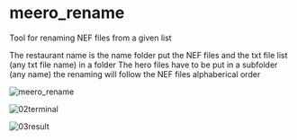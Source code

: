 # meero_rename
Tool for renaming NEF files from a given list

The restaurant name is the name folder
put the NEF files and the txt file list (any txt file name) in a folder
The hero files have to be put in a subfolder (any name)
the renaming will follow the NEF files alphaberical order 

![meero_rename](https://user-images.githubusercontent.com/103107872/195822288-c46c1f24-6149-403d-b2e3-7a98129a98f8.jpg)

![02terminal](https://user-images.githubusercontent.com/103107872/195825227-b6cee45d-e084-4b10-96d1-ec1660d128a1.png)

![03result](https://user-images.githubusercontent.com/103107872/195825254-8d0877e8-cb4a-48bd-8ff1-0d465ed9cb85.png)

